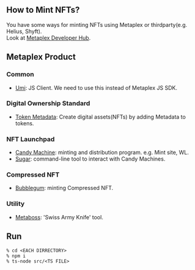 ## How to Mint NFTs?
You have some ways for minting NFTs using Metaplex or thirdparty(e.g. Helius, Shyft).  
Look at [Metaplex Developer Hub](https://developers.metaplex.com/).

## Metaplex Product
### Common
- [Umi](https://github.com/metaplex-foundation/umi): JS Client. We need to use this instead of Metaplex JS SDK.

### Digital Ownership Standard
- [Token Metadata](https://developers.metaplex.com/token-metadata): Create digital assets(NFTs) by adding Metadata to tokens.

### NFT Launchpad
- [Candy Machine](https://developers.metaplex.com/candy-machine): minting and distribution program. e.g. Mint site, WL.
- [Sugar](https://developers.metaplex.com/candy-machine/sugar): command-line tool to interact with Candy Machines.

### Compressed NFT
- [Bubblegum](https://developers.metaplex.com/bubblegum): minting Compressed NFT.

### Utility
- [Metaboss](https://metaboss.rs/): 'Swiss Army Knife' tool.

## Run
```
% cd <EACH DIRRECTORY>
% npm i
% ts-node src/<TS FILE>
```